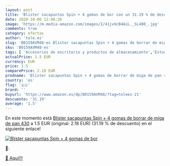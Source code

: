```yaml
---
layout: post
title: 'Blister sacapuntas Spin + 4 gomas de bor con un 31.19 % de descuento'
date: 2020-10-06 12:48:28
image: 'https://m.media-amazon.com/images/I/41jvUcB4AiL._SL400_.jpg'
comments: true
category: ofertas
author: 'tole.es'
slug: 'B0159AVM48-es Blister sacapuntas Spin + 4 gomas de borrar de miga de pan...'
sku: 'B0159AVM48-es'
tags: [ 'Accesorios de escritorio y productos de almacenamiento','Estuches escolares','Herramientas de mano para jardinería','Jardinería','Jardín','Material de oficina','Materiales, organizadores y dispensadores de escritorio','Oficina y papelería','Tijeras de podar para jardinería','borrar','de','gomas', ]
actualPrice: 1.5 EUR
currency: EUR
price: 1.5
comparePrice: 2.18 EUR
prodname: 'Blister sacapuntas Spin + 4 gomas de borrar de miga de pan 430'
country: 'es'
flag: '🇪🇸'
brand: ''
buyurl: 'https://www.amazon.es/dp/B0159AVM48/?tag=tolees-21'
descuento: '31.19'
average: '1.5'
---
```


En este momento está [Blister sacapuntas Spin + 4 gomas de borrar de miga de pan 430](https://www.amazon.es/dp/B0159AVM48/?tag=tolees-21) a 1.5 EUR (original: 2.18 EUR) (31.19 %  de descuento) en el siguiente enlace!

[![Blister sacapuntas Spin + 4 gomas de bor](https://m.media-amazon.com/images/I/41jvUcB4AiL._SL400_.jpg)](https://www.amazon.es/dp/B0159AVM48/?tag=tolees-21)

🔎:


[🛒 Aquí!!!](https://www.amazon.es/dp/B0159AVM48/?tag=tolees-21)
